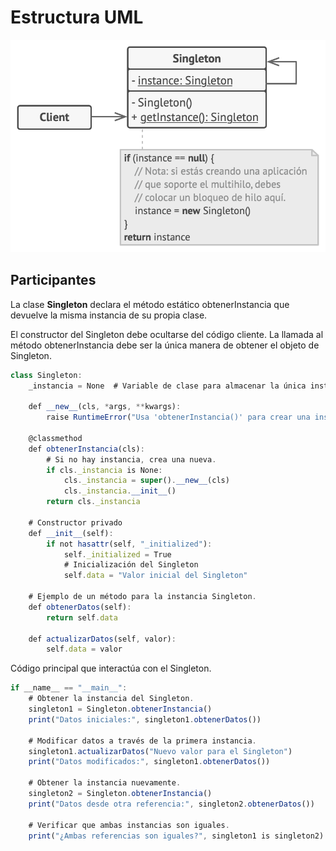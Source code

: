 # Estructura UML
![Diagrama UML de State](./img/singleton.png)

## Participantes
La clase **Singleton** declara el método estático obtenerInstancia que devuelve la misma instancia de su propia clase.

El constructor del Singleton debe ocultarse del código cliente. La llamada al método obtenerInstancia debe ser la única manera de obtener el objeto de Singleton.

```js title="Singleton"
class Singleton:
    _instancia = None  # Variable de clase para almacenar la única instancia.

    def __new__(cls, *args, **kwargs):
        raise RuntimeError("Usa 'obtenerInstancia()' para crear una instancia.")  

    @classmethod
    def obtenerInstancia(cls):
        # Si no hay instancia, crea una nueva.
        if cls._instancia is None:
            cls._instancia = super().__new__(cls)
            cls._instancia.__init__()
        return cls._instancia

    # Constructor privado
    def __init__(self):
        if not hasattr(self, "_initialized"):
            self._initialized = True
            # Inicialización del Singleton
            self.data = "Valor inicial del Singleton"

    # Ejemplo de un método para la instancia Singleton.
    def obtenerDatos(self):
        return self.data

    def actualizarDatos(self, valor):
        self.data = valor
```
Código principal que interactúa con el Singleton.
```js title="Cliente"
if __name__ == "__main__":
    # Obtener la instancia del Singleton.
    singleton1 = Singleton.obtenerInstancia()
    print("Datos iniciales:", singleton1.obtenerDatos())

    # Modificar datos a través de la primera instancia.
    singleton1.actualizarDatos("Nuevo valor para el Singleton")
    print("Datos modificados:", singleton1.obtenerDatos())

    # Obtener la instancia nuevamente.
    singleton2 = Singleton.obtenerInstancia()
    print("Datos desde otra referencia:", singleton2.obtenerDatos())

    # Verificar que ambas instancias son iguales.
    print("¿Ambas referencias son iguales?", singleton1 is singleton2)
```

